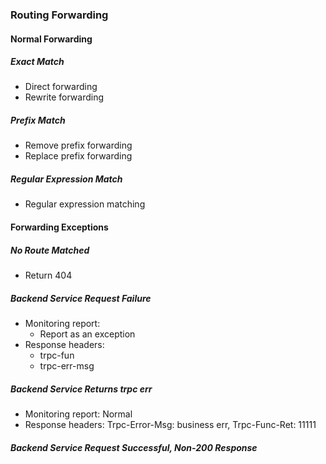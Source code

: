 ### Routing Forwarding

#### Normal Forwarding

##### Exact Match

- Direct forwarding
- Rewrite forwarding

##### Prefix Match

- Remove prefix forwarding
- Replace prefix forwarding

##### Regular Expression Match

- Regular expression matching

#### Forwarding Exceptions

##### No Route Matched

- Return 404

##### Backend Service Request Failure

- Monitoring report:
  - Report as an exception
- Response headers:
  - trpc-fun
  - trpc-err-msg

##### Backend Service Returns trpc err

- Monitoring report: Normal
- Response headers: Trpc-Error-Msg: business err, Trpc-Func-Ret: 11111

##### Backend Service Request Successful, Non-200 Response